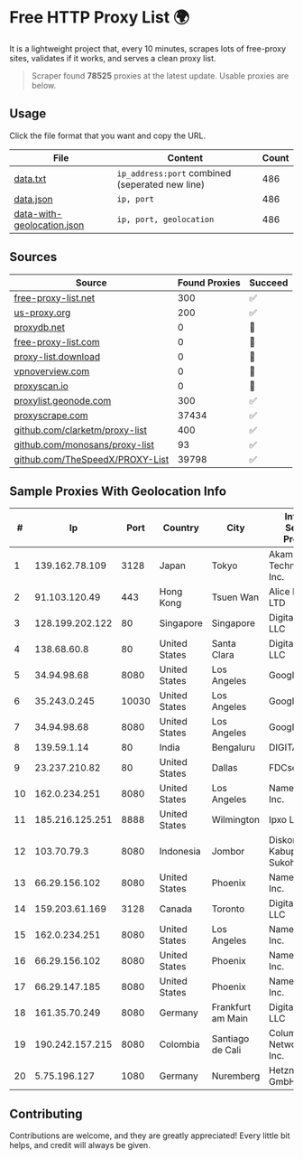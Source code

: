 
# Free HTTP Proxy List 🌍

It is a lightweight project that, every 10 minutes, scrapes lots of free-proxy sites, validates if it works, and serves a clean proxy list.


> Scraper found **78525** proxies at the latest update. Usable proxies are below.

## Usage

Click the file format that you want and copy the URL.


|File|Content|Count|
|----|-------|-----|
|[data.txt](https://raw.githubusercontent.com/themiralay/Proxy-List-World/master/data.txt)|`ip_address:port` combined (seperated new line)|486|
|[data.json](https://raw.githubusercontent.com/themiralay/Proxy-List-World/master/data.json)|`ip, port`|486|
|[data-with-geolocation.json](https://raw.githubusercontent.com/themiralay/Proxy-List-World/master/data-with-geolocation.json)|`ip, port, geolocation`|486|

## Sources

|Source|Found Proxies|Succeed|
|------|-------------|-------|
|[free-proxy-list.net](https://free-proxy-list.net)|300|✅|
|[us-proxy.org](https://www.us-proxy.org)|200|✅|
|[proxydb.net](http://proxydb.net)|0|🚫|
|[free-proxy-list.com](https://free-proxy-list.com/?page=&port=&type%5B%5D=http&type%5B%5D=https&up_time=0&search=Search)|0|🚫|
|[proxy-list.download](https://www.proxy-list.download/HTTP)|0|🚫|
|[vpnoverview.com](https://vpnoverview.com/privacy/anonymous-browsing/free-proxy-servers)|0|🚫|
|[proxyscan.io](https://www.proxyscan.io)|0|🚫|
|[proxylist.geonode.com](https://proxylist.geonode.com/api/proxy-list?limit=300&page=1&sort_by=lastChecked&sort_type=desc&protocols=http,https)|300|✅|
|[proxyscrape.com](https://api.proxyscrape.com/v2/?request=displayproxies&protocol=http&timeout=10000&country=all&ssl=all&anonymity=all)|37434|✅|
|[github.com/clarketm/proxy-list](https://raw.githubusercontent.com/clarketm/proxy-list/master/proxy-list-raw.txt)|400|✅|
|[github.com/monosans/proxy-list](https://raw.githubusercontent.com/monosans/proxy-list/main/proxies/http.txt)|93|✅|
|[github.com/TheSpeedX/PROXY-List](https://raw.githubusercontent.com/TheSpeedX/PROXY-List/master/http.txt)|39798|✅|


## Sample Proxies With Geolocation Info

|#|Ip|Port|Country|City|Internet Service Provider|
|-|--|----|-------|----|-------------------------|
|1|139.162.78.109|3128|Japan|Tokyo|Akamai Technologies, Inc.|
|2|91.103.120.49|443|Hong Kong|Tsuen Wan|Alice Networks LTD|
|3|128.199.202.122|80|Singapore|Singapore|DigitalOcean, LLC|
|4|138.68.60.8|80|United States|Santa Clara|DigitalOcean, LLC|
|5|34.94.98.68|8080|United States|Los Angeles|Google LLC|
|6|35.243.0.245|10030|United States|Los Angeles|Google LLC|
|7|34.94.98.68|8080|United States|Los Angeles|Google LLC|
|8|139.59.1.14|80|India|Bengaluru|DIGITALOCEAN|
|9|23.237.210.82|80|United States|Dallas|FDCservers.net|
|10|162.0.234.251|8080|United States|Los Angeles|Namecheap, Inc.|
|11|185.216.125.251|8888|United States|Wilmington|Ipxo LLC|
|12|103.70.79.3|8080|Indonesia|Jombor|Diskominfo Kabupaten Sukoharjo|
|13|66.29.156.102|8080|United States|Phoenix|Namecheap, Inc.|
|14|159.203.61.169|3128|Canada|Toronto|DigitalOcean, LLC|
|15|162.0.234.251|8080|United States|Los Angeles|Namecheap, Inc.|
|16|66.29.156.102|8080|United States|Phoenix|Namecheap, Inc.|
|17|66.29.147.185|8080|United States|Phoenix|Namecheap, Inc.|
|18|161.35.70.249|8080|Germany|Frankfurt am Main|DigitalOcean, LLC|
|19|190.242.157.215|8080|Colombia|Santiago de Cali|Columbus Networks USA, Inc.|
|20|5.75.196.127|1080|Germany|Nuremberg|Hetzner Online GmbH|



## Contributing

Contributions are welcome, and they are greatly appreciated! Every
little bit helps, and credit will always be given.


